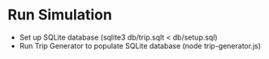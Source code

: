 # Run Simulation

* Set up SQLite database (sqlite3 db/trip.sqlt < db/setup.sql)
* Run Trip Generator to populate SQLite database (node trip-generator.js)
